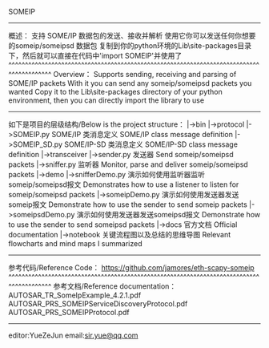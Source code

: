 SOMEIP

*****************************************************************************************
概述：
支持 SOME/IP 数据包的发送、接收并解析
使用它你可以发送任何你想要的someip/someipsd 数据包
复制到你的python环境的Lib\site-packages目录下，然后就可以直接在代码中'import SOMEIP'并使用了
^^^^^^^^^^^^^^^^^^^^^^^^^^^^^^^^^^^^^^^^^^^^^^^^^^^^^^^^^^^^^^^^^^^^^^^^^^^^^^^^^^^^^^^^^
Overview：
Supports sending, receiving and parsing of SOME/IP packets
With it you can send any someip/someipsd packets you wanted
Copy it to the Lib\site-packages directory of your python environment, then you can directly import the library to use
*****************************************************************************************
如下是项目的层级结构/Below is the project structure：
|->bin
    |->protocol
        |->SOMEIP.py            SOME/IP 类消息定义                       SOME/IP class message definition
        |->SOMEIP_SD.py         SOME/IP-SD 类消息定义                    SOME/IP-SD class message definition
    |->transceiver
        |->sender.py            发送器                                  Send someip/someipsd packets
        |->sniffer.py           监听器                                  Monitor, parse and deliver someip/someipsd packets
|->demo
    |->snifferDemo.py           演示如何使用监听器监听someip/someipsd报文   Demonstrates how to use a listener to listen for someip/someipsd packets
    |->someipDemo.py            演示如何使用发送器发送someip报文            Demonstrate how to use the sender to send someip packets
    |->someipsdDemo.py          演示如何使用发送器发送someipsd报文          Demonstrate how to use the sender to send someipsd packets
|->docs                         官方文档                                 Official documentation
|->notebook                     关键流程图以及总结的思维导图                 Relevant flowcharts and mind maps I summarized
*****************************************************************************************
参考代码/Reference Code：
https://github.com/jamores/eth-scapy-someip
^^^^^^^^^^^^^^^^^^^^^^^^^^^^^^^^^^^^^^^^^^^^^^^^^^^^^^^^^^^^^^^^^^^^^^^^^^^^^^^^^^^^^^^^^
参考文档/Reference documentation：
AUTOSAR_TR_SomeIpExample_4.2.1.pdf
AUTOSAR_PRS_SOMEIPServiceDiscoveryProtocol.pdf
AUTOSAR_PRS_SOMEIPProtocol.pdf
*****************************************************************************************
editor:YueZeJun
email:sir.yue@qq.com
